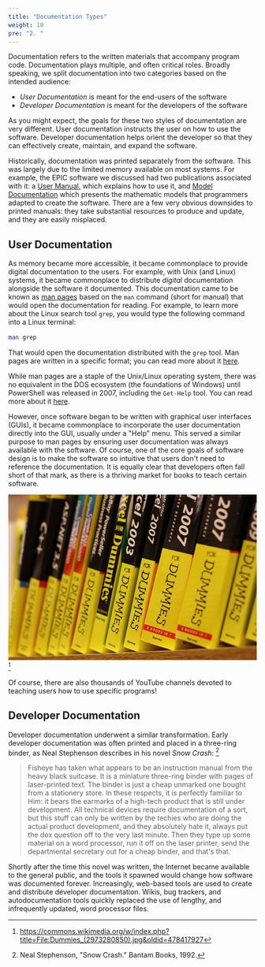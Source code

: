 ```yaml
---
title: "Documentation Types"
weight: 10
pre: "2. "
---
```

Documentation refers to the written materials that accompany program code.  Documentation plays multiple, and often critical roles.  Broadly speaking, we split documentation into two categories based on the intended audience:

* _User Documentation_ is meant for the end-users of the software 
* _Developer Documentation_ is meant for the developers of the software

As you might expect, the goals for these two styles of documentation are very different.  User documentation instructs the user on how to use the software.  Developer documentation helps orient the developer so that they can effectively create, maintain, and expand the software.

Historically, documentation was printed separately from the software.  This was largely due to the limited memory available on most systems.  For example, the EPIC software we discussed had two publications associated with it: a [User Manual](http://agrilife.org/epicapex/files/2015/10/EPIC.0810-User-Manual-Sept-15.pdf), which explains how to use it, and [Model Documentation](http://agrilife.org/epicapex/files/2015/05/EpicModelDocumentation.pdf) which presents the mathematic models that programmers adapted to create the software. There are a few very obvious downsides to printed manuals: they take substantial resources to produce and update, and they are easily misplaced.

## User Documentation

As memory became more accessible, it became commonplace to provide digital documentation to the users.  For example, with Unix (and Linux) systems, it became commonplace to distribute _digital_ documentation alongside the software it documented.  This documentation came to be known as [man pages](https://en.wikipedia.org/wiki/Man_page) based on the `man` command (short for manual) that would open the documentation for reading.  For example, to learn more about the Linux search tool `grep`, you would type the following command into a Linux terminal:

```bash
man grep 
```

That would open the documentation distributed with the `grep` tool.  Man pages are written in a specific format; you can read more about it [here](https://liw.fi/manpages/).

While man pages are a staple of the Unix/Linux operating system, there was no equivalent in the DOS ecosystem (the foundations of Windows) until PowerShell was released in 2007, including the `Get-Help` tool.  You can read more about it [here](https://docs.microsoft.com/en-us/powershell/scripting/learn/ps101/02-help-system?view=powershell-7).

However, once software began to be written with graphical user interfaces (GUIs), it became commonplace to incorporate the user documentation directly into the GUI, usually under a "Help" menu.  This served a similar purpose to man pages by ensuring user documentation was always available with the software.  Of course, one of the core goals of software design is to make the software so intuitive that users don't need to reference the documentation. It is equally clear that developers often fall short of that mark, as there is a thriving market for books to teach certain software.

![Example Software Books](/images/3/dummies.jpg)[^1]

[^1]: https://commons.wikimedia.org/w/index.php?title=File:Dummies_(2973280850).jpg&oldid=478417927

Of course, there are also thousands of YouTube channels devoted to teaching users how to use specific programs!

## Developer Documentation 

Developer documentation underwent a similar transformation. Early developer documentation was often printed and placed in a three-ring binder, as Neal Stephenson describes in his novel _Snow Crash_: [^stephenson1992]

[^stephenson1992]: Neal Stephenson, "Snow Crash." Bantam Books, 1992.  

<blockquote>
Fisheye has taken what appears to be an instruction manual from the heavy black suitcase. It is a miniature three-ring binder with pages of laser-printed text. The binder is just a cheap unmarked one bought from a stationery store. In these respects, it is perfectly familiar to Him: it bears the earmarks of a high-tech product that is still under development. All technical devices require documentation of a sort, but this stuff can only be written by the techies who are doing the actual product development, and they absolutely hate it, always put the dox question off to the very last minute. Then they type up some material on a word processor, run it off on the laser printer, send the departmental secretary out for a cheap binder, and that's that.
</blockquote>

Shortly after the time this novel was written, the Internet became available to the general public, and the tools it spawned would change how software was documented forever.  Increasingly, web-based tools are used to create and distribute developer documentation.  Wikis, bug trackers, and autodocumentation tools quickly replaced the use of lengthy, and infrequently updated, word processor files.
